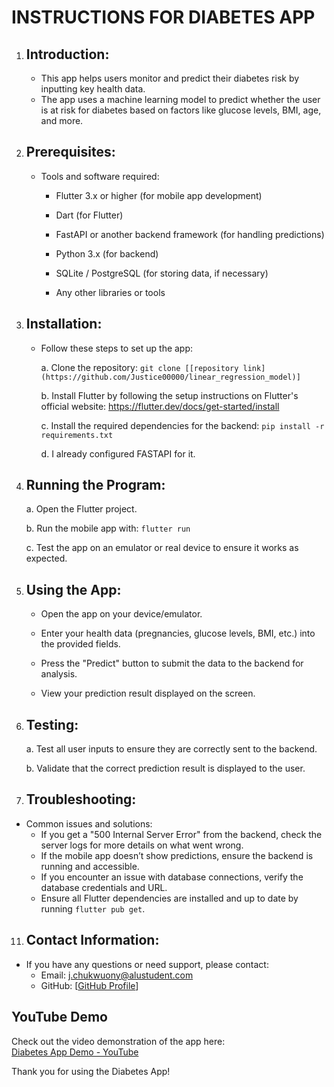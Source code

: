 # INSTRUCTIONS FOR DIABETES APP

1. ## Introduction:
   - This app helps users monitor and predict their diabetes risk by inputting key health data.
   - The app uses a machine learning model to predict whether the user is at risk for diabetes based on factors like glucose levels, BMI, age, and more.

2. ## Prerequisites:
   - Tools and software required:
     
     - Flutter 3.x or higher (for mobile app development)
       
     - Dart (for Flutter)
       
     - FastAPI or another backend framework (for handling predictions)
       
     - Python 3.x (for backend)
       
     - SQLite / PostgreSQL (for storing data, if necessary)
       
     - Any other libraries or tools

3. ## Installation:
   - Follow these steps to set up the app:
     
     a. Clone the repository: `git clone [[repository link](https://github.com/Justice00000/linear_regression_model)]`
   
     b. Install Flutter by following the setup instructions on Flutter's official website: https://flutter.dev/docs/get-started/install
     
     c. Install the required dependencies for the backend: `pip install -r requirements.txt`
     
     d. I already configured FASTAPI for it.

5. ## Running the Program:
     a. Open the Flutter project.
   
     b. Run the mobile app with: `flutter run`
   
     c. Test the app on an emulator or real device to ensure it works as expected.

7. ## Using the App:
   - Open the app on your device/emulator.
     
   - Enter your health data (pregnancies, glucose levels, BMI, etc.) into the provided fields.
     
   - Press the "Predict" button to submit the data to the backend for analysis.
     
   - View your prediction result displayed on the screen.

8. ## Testing:
     a. Test all user inputs to ensure they are correctly sent to the backend.
   
     b. Validate that the correct prediction result is displayed to the user.

10. ## Troubleshooting:
   - Common issues and solutions:
     - If you get a "500 Internal Server Error" from the backend, check the server logs for more details on what went wrong.
     - If the mobile app doesn’t show predictions, ensure the backend is running and accessible.
     - If you encounter an issue with database connections, verify the database credentials and URL.
     - Ensure all Flutter dependencies are installed and up to date by running `flutter pub get`.
       
11. ## Contact Information:
   - If you have any questions or need support, please contact:
     - Email: j.chukwuony@alustudent.com
     - GitHub: [[GitHub Profile](https://github.com/Justice00000)]
    
## **YouTube Demo**
Check out the video demonstration of the app here:  
[Diabetes App Demo - YouTube](https://youtu.be/upg3Fspaols?si=0hiw7rHIyrYiiJMO)

Thank you for using the Diabetes App!
